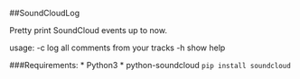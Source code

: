 ##SoundCloudLog

Pretty print SoundCloud events up to now.

usage:
    -c log all comments from your tracks
    -h show help

###Requirements:
    * Python3
    * python-soundcloud `pip install soundcloud`
